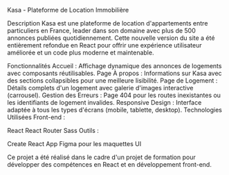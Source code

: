 Kasa - Plateforme de Location Immobilière

Description
Kasa est une plateforme de location d'appartements entre particuliers en France, leader dans son domaine avec plus de 500 annonces publiées quotidiennement. Cette nouvelle version du site a été entièrement refondue en React pour offrir une expérience utilisateur améliorée et un code plus moderne et maintenable.

Fonctionnalités
Accueil : Affichage dynamique des annonces de logements avec composants réutilisables.
Page À propos : Informations sur Kasa avec des sections collapsibles pour une meilleure lisibilité.
Page de Logement : Détails complets d'un logement avec galerie d'images interactive (carrousel).
Gestion des Erreurs : Page 404 pour les routes inexistantes ou les identifiants de logement invalides.
Responsive Design : Interface adaptée à tous les types d'écrans (mobile, tablette, desktop).
Technologies Utilisées
Front-end :

React
React Router
Sass
Outils :

Create React App
Figma pour les maquettes UI

Ce projet a été réalisé dans le cadre d'un projet de formation pour développer des compétences en React et en développement front-end.

